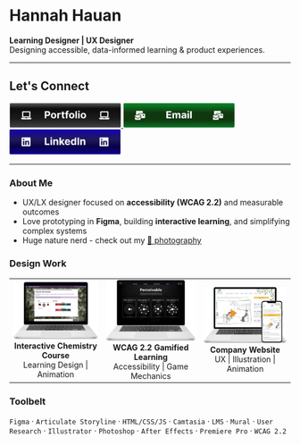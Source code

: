 
# Hannah Hauan
**Learning Designer | UX Designer**  
Designing accessible, data-informed learning & product experiences.

---

## Let's Connect
<a href="https://www.hannahhauan.com" target="_blank">
  <img alt="Portfolio" src="images/btn-portfolio.png" width="200">
</a>
<a href="mailto:hannahchauan@gmail.com" target="_blank">
  <img alt="Email" src="images/btn-email.png" width="200">
</a>
<a href="https://www.linkedin.com/in/hannahhauan/" target="_blank">
  <img alt="LinkedIn" src="images/btn-linkedin.png" width="200">
</a>

---

### About Me
- UX/LX designer focused on **accessibility (WCAG 2.2)** and measurable outcomes  
- Love prototyping in **Figma**, building **interactive learning**, and simplifying complex systems  
- Huge nature nerd - check out my [📸 photography](https://www.hannahhauan.com/about-me)
### Design Work
<table border="0">
  <tr align="center">
      <td>
    <a href="https://www.hannahhauan.com/real-chem-ii">
      <img alt="View case study" src="images/rc-2.png" width="200">
      </a>
      <br/>
      <b>Interactive Chemistry Course</b><br/>
       Learning Design | Animation
      <br/>
    </td>
    <td>
       <a href="https://www.hannahhauan.com/wcag2-2-elearning">
        <img alt="View case study" src="images/a11y.png" width="200">
      </a>
      <br/>
      <b>WCAG 2.2 Gamified Learning</b>
      <br/>
      Accessibility | Game Mechanics
      <br/>
    </td>
    <td>
         <a href="https://www.hannahhauan.com/company-website">
        <img alt="View case study" src="images/company-website.png" width="200">
        </a>
        <br/>
        <b>Company Website</b><br/>
          UX | Illustration | Animation
        <br/>
     </td>
  </tr>
</table>

### Toolbelt
`Figma` · `Articulate Storyline` · `HTML/CSS/JS` · `Camtasia` · `LMS` · `Mural` · `User Research` · `Illustrator` · `Photoshop` · `After Effects` · `Premiere Pro` · `WCAG 2.2`

